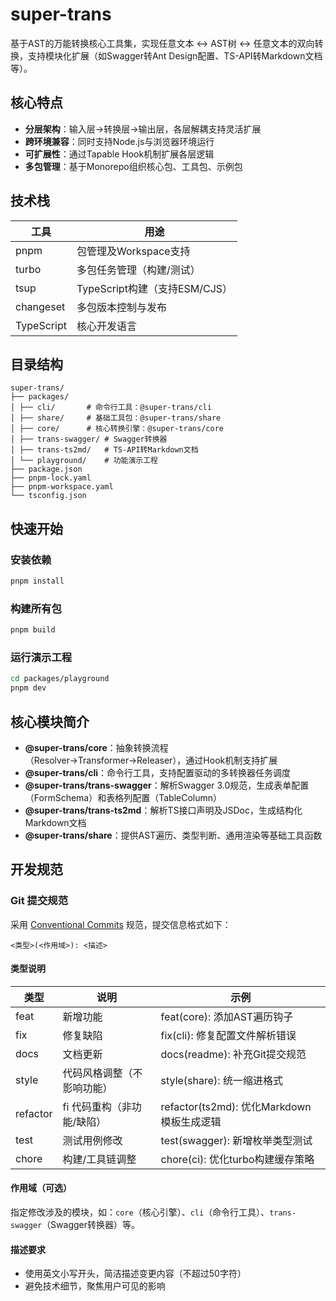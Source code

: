 # super-trans

基于AST的万能转换核心工具集，实现任意文本 ↔ AST树 ↔ 任意文本的双向转换，支持模块化扩展（如Swagger转Ant Design配置、TS-API转Markdown文档等）。

## 核心特点

- **分层架构**：输入层→转换层→输出层，各层解耦支持灵活扩展
- **跨环境兼容**：同时支持Node.js与浏览器环境运行
- **可扩展性**：通过Tapable Hook机制扩展各层逻辑
- **多包管理**：基于Monorepo组织核心包、工具包、示例包

## 技术栈

| 工具       | 用途                            |
| ---------- | ------------------------------- |
| pnpm       | 包管理及Workspace支持          |
| turbo      | 多包任务管理（构建/测试）       |
| tsup       | TypeScript构建（支持ESM/CJS）   |
| changeset  | 多包版本控制与发布              |
| TypeScript | 核心开发语言                    |

## 目录结构

```
super-trans/
├── packages/
│ ├── cli/       # 命令行工具：@super-trans/cli
│ ├── share/     # 基础工具包：@super-trans/share
│ ├── core/      # 核心转换引擎：@super-trans/core
│ ├── trans-swagger/ # Swagger转换器
│ ├── trans-ts2md/   # TS-API转Markdown文档
│ └── playground/    # 功能演示工程
├── package.json
├── pnpm-lock.yaml
├── pnpm-workspace.yaml
└── tsconfig.json
```

## 快速开始

### 安装依赖
```bash
pnpm install
```

### 构建所有包
```bash
pnpm build
```

### 运行演示工程
```bash
cd packages/playground
pnpm dev
```

## 核心模块简介

- **@super-trans/core**：抽象转换流程（Resolver→Transformer→Releaser），通过Hook机制支持扩展
- **@super-trans/cli**：命令行工具，支持配置驱动的多转换器任务调度
- **@super-trans/trans-swagger**：解析Swagger 3.0规范，生成表单配置（FormSchema）和表格列配置（TableColumn）
- **@super-trans/trans-ts2md**：解析TS接口声明及JSDoc，生成结构化Markdown文档
- **@super-trans/share**：提供AST遍历、类型判断、通用渲染等基础工具函数

## 开发规范

### Git 提交规范

采用 [Conventional Commits](https://www.conventionalcommits.org/) 规范，提交信息格式如下：

```
<类型>(<作用域>): <描述>
```

#### 类型说明
| 类型    | 说明                     | 示例                  |
|---------|--------------------------|-----------------------|
| feat    | 新增功能                 | feat(core): 添加AST遍历钩子 |
| fix     | 修复缺陷                 | fix(cli): 修复配置文件解析错误 |
| docs    | 文档更新                 | docs(readme): 补充Git提交规范 |
| style   | 代码风格调整（不影响功能）| style(share): 统一缩进格式    |
| refactor|fi 代码重构（非功能/缺陷）  | refactor(ts2md): 优化Markdown模板生成逻辑 |
| test    | 测试用例修改             | test(swagger): 新增枚举类型测试 |
| chore   | 构建/工具链调整          | chore(ci): 优化turbo构建缓存策略 |

#### 作用域（可选）
指定修改涉及的模块，如：`core`（核心引擎）、`cli`（命令行工具）、`trans-swagger`（Swagger转换器）等。

#### 描述要求
- 使用英文小写开头，简洁描述变更内容（不超过50字符）
- 避免技术细节，聚焦用户可见的影响
